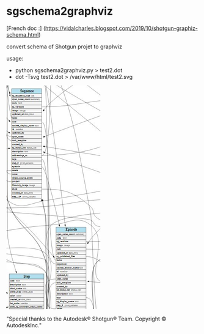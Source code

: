 # sgschema2graphviz

[French doc :] (https://vidalcharles.blogspot.com/2019/10/shotgun-graphiz-schema.html)

convert schema of Shotgun projet to graphviz

usage:

* python sgschema2graphviz.py > test2.dot
* dot -Tsvg test2.dot >  /var/www/html/test2.svg


![Result](/schemasg.jpg)


"Special thanks to the Autodesk® Shotgun® Team. Copyright © AutodeskInc."

